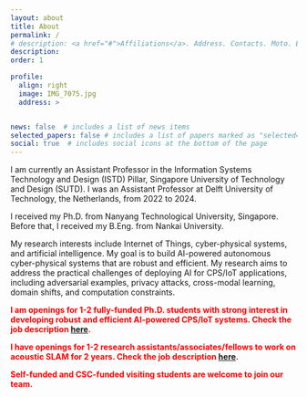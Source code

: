 ```yaml
---
layout: about
title: About
permalink: /
# description: <a href="#">Affiliations</a>. Address. Contacts. Moto. Etc.
description: 
order: 1

profile:
  align: right
  image: IMG_7075.jpg
  address: >


news: false  # includes a list of news items
selected_papers: false # includes a list of papers marked as "selected={true}"
social: true  # includes social icons at the bottom of the page
---
```


<!-- Write your biography here. Tell the world about yourself. Link to your favorite [subreddit](http://reddit.com){:target="\_blank"}. You can put a picture in, too. The code is already in, just name your picture `prof_pic.jpg` and put it in the `img/` folder.

Put your address / P.O. box / other info right below your picture. You can also disable any these elements by editing `profile` property of the YAML header of your `_pages/about.md`. Edit `_bibliography/papers.bib` and Jekyll will render your [publications page](/al-folio/publications/) automatically.

Link to your social media connections, too. This theme is set up to use [Font Awesome icons](http://fortawesome.github.io/Font-Awesome/){:target="\_blank"} and [Academicons](https://jpswalsh.github.io/academicons/){:target="\_blank"}, like the ones below. Add your Facebook, Twitter, LinkedIn, Google Scholar, or just disable all of them. -->

I am currently an Assistant Professor in the Information Systems Technology and Design (ISTD) Pillar, Singapore University of Technology and Design (SUTD). I was an Assistant Professor at Delft University of Technology, the Netherlands, from 2022 to 2024.
<!-- I am currently an Assistant Professor in the [Embedded Systems Group](https://www.tudelft.nl/ewi/over-de-faculteit/afdelingen/software-technology/embedded-systems) of the Faculty of Electrical Engineering, Mathematics and Computer Science (EEMCS) at Delft University of Technology, the Netherlands. -->
I received my Ph.D. from Nanyang Technological University, Singapore. Before that, I received my B.Eng. from Nankai University.

My research interests include Internet of Things, cyber-physical systems, and artificial intelligence. My goal is to build AI-powered autonomous cyber-physical systems that are robust and efficient. My research aims to address the practical challenges of deploying AI for CPS/IoT applications, including adversarial examples, privacy attacks, cross-modal learning, domain shifts, and computation constraints.

<!-- **I am seeking multiple Ph.D. students and RAs to join my research team and work on resilient and deployable AIoT systems. Check the job description [here](https://song-qun.github.io/opening/).** -->

**<span style="color: red;">I am openings for 1-2 fully-funded Ph.D. students with strong interest in developing robust and efficient AI-powered CPS/IoT systems. Check the job description [here](https://song-qun.github.io/opening-PhD/).</span>**

**<span style="color: red;">I have openings for 1-2 research assistants/associates/fellows to work on acoustic SLAM for 2 years. Check the job description [here](https://song-qun.github.io/opening-acoustic-SLAM/).</span>**

**<span style="color: red;">Self-funded and CSC-funded visiting students are welcome to join our team.</span>**


<!-- My research interests also include exploiting physical knowledge to advance the learning process on embedded devices and developing privacy-preserved AIoT systems. -->